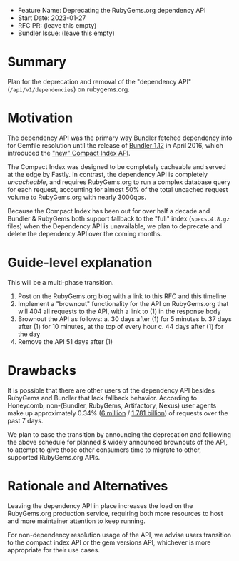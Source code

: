 - Feature Name: Deprecating the RubyGems.org dependency API
- Start Date: 2023-01-27
- RFC PR: (leave this empty)
- Bundler Issue: (leave this empty)

# Summary

Plan for the deprecation and removal of the "dependency API" (`/api/v1/dependencies`) on rubygems.org.

# Motivation

The dependency API was the primary way Bundler fetched dependency info for Gemfile resolution until the release of [Bundler 1.12](https://bundler.io/blog/2016/04/28/the-new-index-format-fastly-and-bundler-1-12.html) in April 2016, which introduced the ["new" Compact Index API](https://andre.arko.net/2014/03/28/the-new-rubygems-index-format/).

The Compact Index was designed to be completely cacheable and served at the edge by Fastly. In contrast, the dependency API is completely _uncacheable_, and requires RubyGems.org to run a complex database query for each request, accounting for almost 50% of the total uncached request volume to RubyGems.org with nearly 3000qps.

Because the Compact Index has been out for over half a decade and Bundler & RubyGems both support fallback to the "full" index (`specs.4.8.gz` files) when the Dependency API is unavailable, we plan to deprecate and delete the dependency API over the coming months.

# Guide-level explanation

This will be a multi-phase transition.

1. Post on the RubyGems.org blog with a link to this RFC and this timeline
2. Implement a "brownout" functionality for the API on RubyGems.org that will 404 all requests to the API, with a link to (1) in the response body
3. Brownout the API as follows:
   a. 30 days after (1) for 5 minutes
   b. 37 days after (1) for 10 minutes, at the top of every hour
   c. 44 days after (1) for the day
4. Remove the API 51 days after (1)

# Drawbacks

It is possible that there are other users of the dependency API besides RubyGems and Bundler that lack fallback behavior. According to Honeycomb, non-(Bundler, RubyGems, Artifactory, Nexus) user agents make up approximately 0.34% ([6 million](https://ui.honeycomb.io/ruby-together/datasets/rubygems.org/result/6ESCRMf3r7K?useStackedGraphs) / [1.781 billion](https://ui.honeycomb.io/ruby-together/datasets/rubygems.org/result/ekuxbDWbAq9?useStackedGraphs)) of requests over the past 7 days.

We plan to ease the transition by announcing the deprecation and folllowing the above schedule for planned & widely announced brownouts of the API, to attempt to give those other consumers time to migrate to other, supported RubyGems.org APIs.

# Rationale and Alternatives

Leaving the dependency API in place increases the load on the RubyGems.org production service, requiring both more resources to host and more maintainer attention to keep running.

For non-dependency resolution usage of the API, we advise users transition to the compact index API or the gem versions API, whichever is more appropriate for their use cases.
